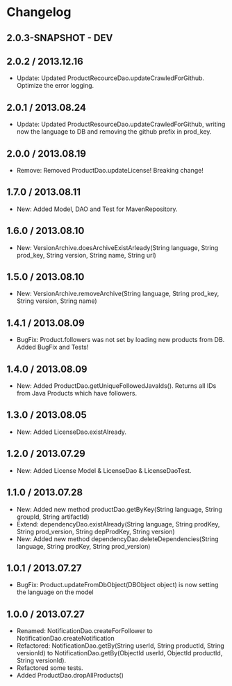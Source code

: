 # Changelog

## 2.0.3-SNAPSHOT - DEV

## 2.0.2 / 2013.12.16

 * Update: Updated ProductRecourceDao.updateCrawledForGithub. Optimize the error logging.

## 2.0.1 / 2013.08.24

 * Update: Updated ProductResourceDao.updateCrawledForGithub, writing now the language to DB and removing the github prefix in prod_key.

## 2.0.0 / 2013.08.19

 * Remove: Removed ProductDao.updateLicense! Breaking change!

## 1.7.0 / 2013.08.11

 * New: Added Model, DAO and Test for MavenRepository.

## 1.6.0 / 2013.08.10

 * New: VersionArchive.doesArchiveExistArleady(String language, String prod_key, String version, String name, String url)

## 1.5.0 / 2013.08.10

 * New: VersionArchive.removeArchive(String language, String prod_key, String version, String name)

## 1.4.1 / 2013.08.09

 * BugFix: Product.followers was not set by loading new products from DB. Added BugFix and Tests!

## 1.4.0 / 2013.08.09

 * New: Added ProductDao.getUniqueFollowedJavaIds(). Returns all IDs from Java Products which have followers.

## 1.3.0 / 2013.08.05

 * New: Added LicenseDao.existAlready.

## 1.2.0 / 2013.07.29

 * New: Added License Model & LicenseDao & LicenseDaoTest.

## 1.1.0 / 2013.07.28

 * New: Added new method productDao.getByKey(String language, String groupId, String artifactId)
 * Extend: dependencyDao.existAlready(String language, String prodKey, String prod_version, String depProdKey, String version)
 * New: Added new method dependencyDao.deleteDependencies(String language, String prodKey, String prod_version)

## 1.0.1 / 2013.07.27

 * BugFix: Product.updateFromDbObject(DBObject object) is now setting the language on the model

## 1.0.0 / 2013.07.27

 * Renamed: NotificationDao.createForFollower to NotificationDao.createNotification
 * Refactored: NotificationDao.getBy(String userId, String productId, String versionId) to NotificationDao.getBy(ObjectId userId, ObjectId productId, String versionId).
 * Refactored some tests.
 * Added ProductDao.dropAllProducts()

